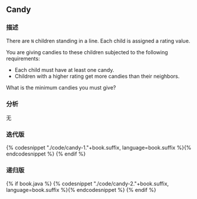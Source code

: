 ## Candy


### 描述

There are `N` children standing in a line. Each child is assigned a rating value.

You are giving candies to these children subjected to the following requirements:

* Each child must have at least one candy.
* Children with a higher rating get more candies than their neighbors.

What is the minimum candies you must give?


### 分析

无


### 迭代版

{% codesnippet "./code/candy-1."+book.suffix, language=book.suffix %}{% endcodesnippet %}
{% endif %}

### 递归版

{% if book.java %}
{% codesnippet "./code/candy-2."+book.suffix, language=book.suffix %}{% endcodesnippet %}
{% endif %}
